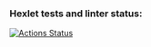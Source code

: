 ### Hexlet tests and linter status:
[![Actions Status](https://github.com/ago2020202/python-project-49/actions/workflows/hexlet-check.yml/badge.svg)](https://github.com/ago2020202/python-project-49/actions)